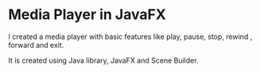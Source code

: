 # Media Player in JavaFX

I created a media player with basic features like play, pause, stop, rewind ,
forward and exit.

It is created using Java library, JavaFX and Scene Builder.
